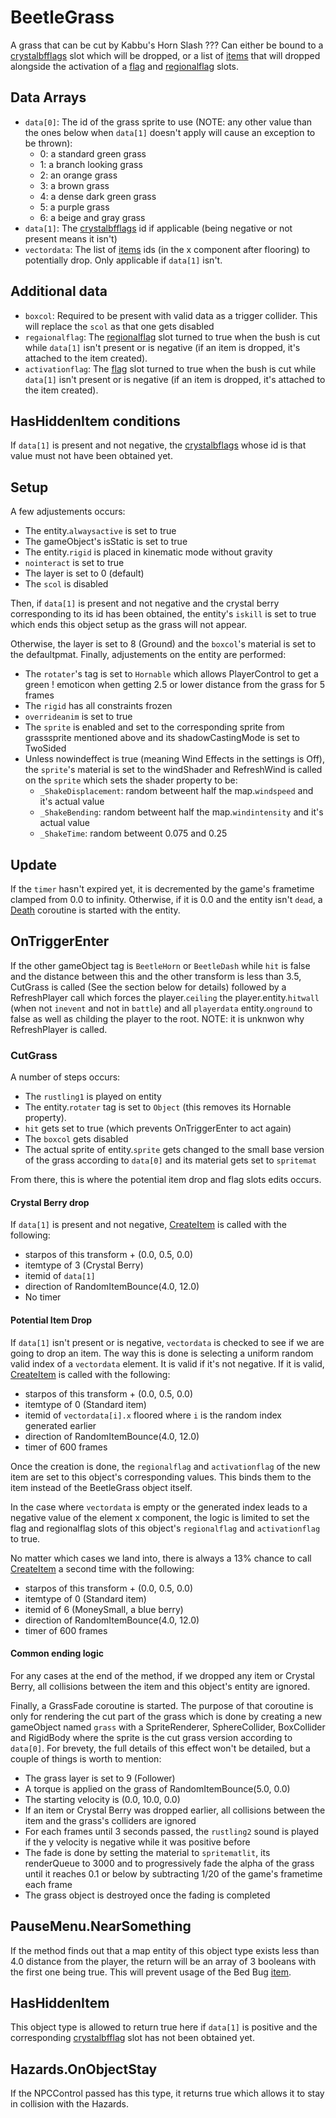 # BeetleGrass
A grass that can be cut by Kabbu's Horn Slash ??? Can either be bound to a [crystalbfflags](../../../Enums%20and%20IDs/crystalbfflags.md) slot which will be dropped, or a list of [items](../../../Enums%20and%20IDs/Items.md) that will dropped alongside the activation of a [flag](../../../Flags%20arrays/flags.md) and [regionalflag](../../../Flags%20arrays/Regionalflags.md) slots. 

## Data Arrays
- `data[0]`: The id of the grass sprite to use (NOTE: any other value than the ones below when `data[1]` doesn't apply will cause an exception to be thrown):
  - 0: a standard green grass
  - 1: a branch looking grass
  - 2: an orange grass
  - 3: a brown grass
  - 4: a dense dark green grass
  - 5: a purple grass
  - 6: a beige and gray grass
- `data[1]`: The [crystalbfflags](../../../Enums%20and%20IDs/crystalbfflags.md) id if applicable (being negative or not present means it isn't)
- `vectordata`: The list of [items](../../../Enums%20and%20IDs/Items.md) ids (in the x component after flooring) to potentially drop. Only applicable if `data[1]` isn't.

## Additional data
- `boxcol`: Required to be present with valid data as a trigger collider. This will replace the `scol` as that one gets disabled
- `regaionalflag`: The [regionalflag](../../../Flags%20arrays/Regionalflags.md) slot turned to true when the bush is cut while `data[1]` isn't present or is negative (if an item is dropped, it's attached to the item created).
- `activationflag`: The [flag](../../../Flags%20arrays/flags.md) slot turned to true when the bush is cut while `data[1]` isn't present or is negative (if an item is dropped, it's attached to the item created).

## HasHiddenItem conditions
If `data[1]` is present and not negative, the [crystalbflags](../../Enums%20and%20IDs/crystalbfflags.md) whose id is that value must not have been obtained yet.

## Setup
A few adjustements occurs:
- The entity.`alwaysactive` is set to true
- The gameObject's isStatic is set to true
- The entity.`rigid` is placed in kinematic mode without gravity
- `nointeract` is set to true
- The layer is set to 0 (default)
- The `scol` is disabled

Then, if `data[1]` is present and not negative and the crystal berry corresponding to its id has been obtained, the entity's `iskill` is set to true which ends this object setup as the grass will not appear.

Otherwise, the layer is set to 8 (Ground) and the `boxcol`'s material is set to the defaultpmat. Finally, adjustements on the entity are performed:
- The `rotater`'s tag is set to `Hornable` which allows PlayerControl to get a green ! emoticon when getting 2.5 or lower distance from the grass for 5 frames
- The `rigid` has all constraints frozen
- `overrideanim` is set to true
- The `sprite` is enabled and set to the corresponding sprite from grasssprite mentioned above and its shadowCastingMode is set to TwoSided
- Unless nowindeffect is true (meaning Wind Effects in the settings is Off), the `sprite`'s material is set to the windShader and RefreshWind is called on the `sprite` which sets the shader property to be:
  - `_ShakeDisplacement`: random betweent half the map.`windspeed` and it's actual value
  - `_ShakeBending`: random betweent half the map.`windintensity` and it's actual value
  - `_ShakeTime`: random betweent 0.075 and 0.25

## Update
If the `timer` hasn't expired yet, it is decremented by the game's frametime clamped from 0.0 to infinity. Otherwise, if it is 0.0 and the entity isn't `dead`, a [Death](../../EntityControl/Notable%20methods/Death.md) coroutine is started with the entity.

## OnTriggerEnter
If the other gameObject tag is `BeetleHorn` or `BeetleDash` while `hit` is false and the distance between this and the other transform is less than 3.5, CutGrass is called (See the section below for details) followed by a RefreshPlayer call which forces the player.`ceiling` the player.entity.`hitwall` (when not `inevent` and not in `battle`) and all `playerdata` entity.`onground` to false as well as childing the player to the root. NOTE: it is unknwon why RefreshPlayer is called.

### CutGrass
A number of steps occurs:
- The `rustling1` is played on entity
- The entity.`rotater` tag is set to `Object` (this removes its Hornable property).
- `hit` gets set to true (which prevents OnTriggerEnter to act again)
- The `boxcol` gets disabled
- The actual sprite of entity.`sprite` gets changed to the small base version of the grass according to `data[0]` and its material gets set to `spritemat`

From there, this is where the potential item drop and flag slots edits occurs.

#### Crystal Berry drop
If `data[1]` is present and not negative, [CreateItem](../../EntityControl/Notable%20methods/CreateItem.md) is called with the following:
- starpos of this transform + (0.0, 0.5, 0.0)
- itemtype of 3 (Crystal Berry)
- itemid of `data[1]`
- direction of RandomItemBounce(4.0, 12.0)
- No timer

#### Potential Item Drop
If `data[1]` isn't present or is negative, `vectordata` is checked to see if we are going to drop an item. The way this is done is selecting a uniform random valid index of a `vectordata` element. It is valid if it's not negative. If it is valid, [CreateItem](../../EntityControl/Notable%20methods/CreateItem.md) is called with the following:
- starpos of this transform + (0.0, 0.5, 0.0)
- itemtype of 0 (Standard item)
- itemid of `vectordata[i].x` floored where `i` is the random index generated earlier
- direction of RandomItemBounce(4.0, 12.0)
- timer of 600 frames

Once the creation is done, the `regionalflag` and `activationflag` of the new item are set to this object's corresponding values. This binds them to the item instead of the BeetleGrass object itself.

In the case where `vectordata` is empty or the generated index leads to a negative value of the element x component, the logic is limited to set the flag and regionalflag slots of this object's `regionalflag` and `activationflag` to true.

No matter which cases we land into, there is always a 13% chance to call [CreateItem](../../EntityControl/Notable%20methods/CreateItem.md) a second time with the following:
- starpos of this transform + (0.0, 0.5, 0.0)
- itemtype of 0 (Standard item)
- itemid of 6 (MoneySmall, a blue berry)
- direction of RandomItemBounce(4.0, 12.0)
- timer of 600 frames

#### Common ending logic
For any cases at the end of the method, if we dropped any item or Crystal Berry, all collisions between the item and this object's entity are ignored.

Finally, a GrassFade coroutine is started. The purpose of that coroutine is only for rendering the cut part of the grass which is done by creating a new gameObject named `grass` with a SpriteRenderer, SphereCollider, BoxCollider and RigidBody where the sprite is the cut grass version according to `data[0]`. For brevety, the full details of this effect won't be detailed, but a couple of things is worth to mention:
- The grass layer is set to 9 (Follower)
- A torque is applied on the grass of RandomItemBounce(5.0, 0.0)
- The starting velocity is (0.0, 10.0, 0.0)
- If an item or Crystal Berry was dropped earlier, all collisions between the item and the grass's colliders are ignored
- For each frames until 3 seconds passed, the `rustling2` sound is played if the y velocity is negative while it was positive before
- The fade is done by setting the material to `spritematlit`, its renderQueue to 3000 and to progressively fade the alpha of the grass until it reaches 0.1 or below by subtracting 1/20 of the game's frametime each frame
- The grass object is destroyed once the fading is completed

## PauseMenu.NearSomething
If the method finds out that a map entity of this object type exists less than 4.0 distance from the player, the return will be an array of 3 booleans with the first one being true. This will prevent usage of the Bed Bug [item](../../../Enums%20and%20IDs/Items.md).

## HasHiddenItem
This object type is allowed to return true here if `data[1]` is positive and the corresponding [crystalbfflag](../../../Enums%20and%20IDs/crystalbfflags.md) slot has not been obtained yet.

## Hazards.OnObjectStay
If the NPCControl passed has this type, it returns true which allows it to stay in collision with the Hazards.